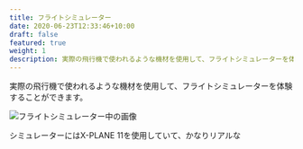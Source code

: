 ```yaml
---
title: フライトシミュレーター
date: 2020-06-23T12:33:46+10:00
draft: false
featured: true
weight: 1
description: 実際の飛行機で使われるような機材を使用して、フライトシミュレーターを体験することができます。
---
```

実際の飛行機で使われるような機材を使用して、フライトシミュレーターを体験することができます。

![フライトシミュレーター中の画像](/images/uploads/flight.jpg)

シミュレーターにはX-PLANE 11を使用していて、かなりリアルな